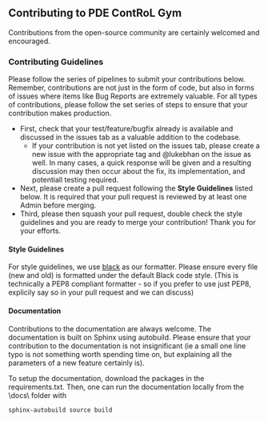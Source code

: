 ## Contributing to PDE ContRoL Gym
Contributions from the open-source community are certainly welcomed and encouraged. 

### Contributing Guidelines
Please follow the series of pipelines to submit your contributions below. Remember, contributions are not just in the form of code, but also in forms of issues where items like Bug Reports are extremely valuable. For all types of contributions, please follow the set series of steps to ensure that your contribution makes production.

- First, check that your test/feature/bugfix already is available and discussed in the issues tab as a valuable addition to the codebase.
  - If your contribution is not yet listed on the issues tab, please create a new issue with the appropriate tag and @lukebhan on the issue as well. In many cases, a quick response will be given and a resulting discussion may then occur about the fix, its implementation, and potentiall testing required. 
- Next, please create a pull request following the **Style Guidelines** listed below. It is required that your pull request is reviewed by at least one Admin before merging. 
- Third, please then squash your pull request, double check the style guidelines and you are ready to merge your contribution! Thank you for your efforts. 

#### Style Guidelines
For style guidelines, we use <a href=https://github.com/psf/black>black</a> as our formatter. Please ensure every file (new and old) is formatted under the default Black code style. (This is technically a PEP8 compliant formatter - so if you prefer to use just PEP8, explicily say so in your pull request and we can discuss)

#### Documentation
Contributions to the documentation are always welcome. The documentation is built on Sphinx using autobuild. Please ensure that your contribution to the documentation is not insignificant (ie a small one line typo is not something worth spending time on, but explaining all the parameters of a new feature certainly is).

To setup the documentation, download the packages in the requirements.txt. Then, one can run the documentation locally from the \docs\ folder with
```
sphinx-autobuild source build
```

